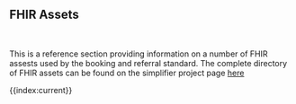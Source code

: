 
## FHIR Assets
</br>

This is a reference section providing information on a number of FHIR assests used by the booking and referral standard. The complete directory of FHIR assets can be found on the simplifier project page <a href="https://simplifier.net/NHSBookingandReferrals/~introduction" target="_blank">here</a>

{{index:current}}

</br>

